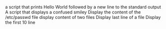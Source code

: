 a script that prints Hello World followed by a new line to the standard output
A script that displays a confused smiley
Display the content of the /etc/passwd file
display content of two files
Display last line of a file
Display the first 10 line
